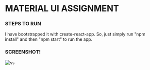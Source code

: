 # MATERIAL UI ASSIGNMENT

### STEPS TO RUN

I have bootstrapped it with create-react-app. So, just simply run "npm install" and then "npm start" to run the app.

### SCREENSHOT!

![ss](https://user-images.githubusercontent.com/62064103/199679973-e1a2b8db-5413-4a22-b8cd-8c5155deccf4.JPG)

